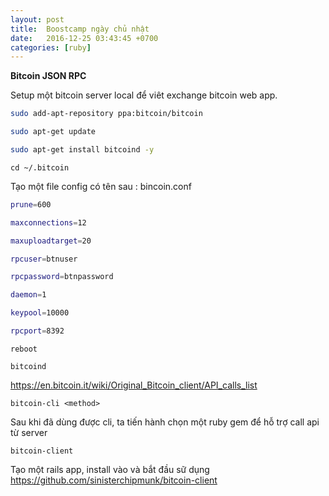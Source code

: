 ```yaml
---
layout: post
title:  Boostcamp ngày chủ nhật
date:   2016-12-25 03:43:45 +0700
categories: [ruby]
---
```


**Bitcoin JSON RPC**

Setup một bitcoin server local để viêt exchange bitcoin web app.

```bash
sudo add-apt-repository ppa:bitcoin/bitcoin

sudo apt-get update

sudo apt-get install bitcoind -y
```

```
cd ~/.bitcoin
```
Tạo một file config có tên sau : bincoin.conf

```bash
prune=600

maxconnections=12

maxuploadtarget=20

rpcuser=btnuser

rpcpassword=btnpassword

daemon=1

keypool=10000

rpcport=8392
```

```
reboot

bitcoind
```

https://en.bitcoin.it/wiki/Original_Bitcoin_client/API_calls_list

```
bitcoin-cli <method>
```

Sau khi đã dùng được cli, ta tiến hành chọn một ruby gem để hỗ trợ call api từ server

```
bitcoin-client
```

Tạo một rails app, install vào và bắt đầu sữ dụng
https://github.com/sinisterchipmunk/bitcoin-client
